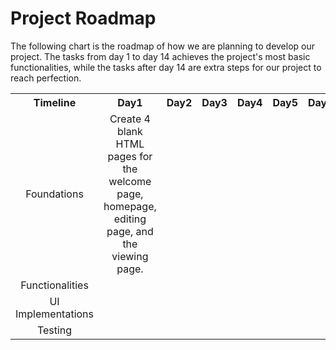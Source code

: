 # Project Roadmap #
The following chart is the roadmap of how we are planning to develop our project. The tasks from day 1 to day 14 achieves the project's most basic functionalities, while the tasks after day 14 are extra steps for our project to reach perfection.
<table>
    <tr>
      <th align=center width="300px">Timeline</th>
      <th align=center>Day1</th>
      <th align=center>Day2</th> 
      <th align=center>Day3</th>
      <th align=center>Day4</th>
      <th align=center>Day5</th>
      <th align=center>Day6</th> 
      <th align=center>Day7</th>
      <th align=center>Day8</th>
      <th align=center>Day9</th>
      <th align=center>Day10</th>
      <th align=center>Day11</th>
      <th align=center>Day12</th>
      <th align=center>Day13</th>
      <th align=center>Day14</th>
      <th align=center>|</th>
      <th align=center>Day15</th>
      <th align=center>Day16</th>
      <th align=center>Day17</th>
      <th align=center>Day18</th>
      <th align=center>Day19</th>
      <th align=center>Day20</th>
      <th align=center>Day21</th>
    </tr>
    <tr>
      <td align=center>Foundations</td>
      <!--Day1--> <td align=center>Create 4 blank HTML pages for the welcome page, homepage, editing page, and the viewing page.</td>
      <!--Day2--> <td align=center></td>
      <!--Day3--> <td align=center></td>
      <!--Day4--> <td align=center></td>
      <!--Day5--> <td align=center></td>
      <!--Day6--> <td align=center></td>
      <!--Day7--> <td align=center></td>
      <!--Day8--> <td align=center></td>
      <!--Day9--> <td align=center></td>
      <!--Day10--> <td align=center></td>
      <!--Day11--> <td align=center></td>
      <!--Day12--> <td align=center></td>
      <!--Day13--> <td align=center></td>
      <!--Day14--> <td align=center></td>
      <td align=center>|</td>
      <!--Day15--> <td align=center></td>
      <!--Day16--> <td align=center></td>
      <!--Day17--> <td align=center></td>
      <!--Day18--> <td align=center></td>
      <!--Day19--> <td align=center></td>
      <!--Day20--> <td align=center></td>
      <!--Day21--> <td align=center></td>
    </tr>
    <tr>
      <td align=center>Functionalities</td>
      <!--Day1--> <td align=center></td>
      <!--Day2--> <td align=center></td>
      <!--Day3--> <td align=center></td>
      <!--Day4--> <td align=center></td>
      <!--Day5--> <td align=center></td>
      <!--Day6--> <td align=center></td>
      <!--Day7--> <td align=center></td>
      <!--Day8--> <td align=center></td>
      <!--Day9--> <td align=center></td>
      <!--Day10--> <td align=center></td>
      <!--Day11--> <td align=center></td>
      <!--Day12--> <td align=center></td>
      <!--Day13--> <td align=center></td>
      <!--Day14--> <td align=center></td>
      <td align=center>|</td>
      <!--Day15--> <td align=center></td>
      <!--Day16--> <td align=center></td>
      <!--Day17--> <td align=center></td>
      <!--Day18--> <td align=center></td>
      <!--Day19--> <td align=center></td>
      <!--Day20--> <td align=center></td>
      <!--Day21--> <td align=center></td>
    </tr>
    <tr>
      <td align=center>UI Implementations</td>
      <!--Day1--> <td align=center></td>
      <!--Day2--> <td align=center></td>
      <!--Day3--> <td align=center></td>
      <!--Day4--> <td align=center></td>
      <!--Day5--> <td align=center></td>
      <!--Day6--> <td align=center></td>
      <!--Day7--> <td align=center></td>
      <!--Day8--> <td align=center></td>
      <!--Day9--> <td align=center></td>
      <!--Day10--> <td align=center></td>
      <!--Day11--> <td align=center></td>
      <!--Day12--> <td align=center></td>
      <!--Day13--> <td align=center></td>
      <!--Day14--> <td align=center></td>
      <td align=center>|</td>
      <!--Day15--> <td align=center></td>
      <!--Day16--> <td align=center></td>
      <!--Day17--> <td align=center></td>
      <!--Day18--> <td align=center></td>
      <!--Day19--> <td align=center></td>
      <!--Day20--> <td align=center></td>
      <!--Day21--> <td align=center></td>
    </tr>
    <tr>
      <td align=center>Testing</td>
      <!--Day1--> <td align=center></td>
      <!--Day2--> <td align=center></td>
      <!--Day3--> <td align=center></td>
      <!--Day4--> <td align=center></td>
      <!--Day5--> <td align=center></td>
      <!--Day6--> <td align=center></td>
      <!--Day7--> <td align=center></td>
      <!--Day8--> <td align=center></td>
      <!--Day9--> <td align=center></td>
      <!--Day10--> <td align=center></td>
      <!--Day11--> <td align=center></td>
      <!--Day12--> <td align=center></td>
      <!--Day13--> <td align=center></td>
      <!--Day14--> <td align=center></td>
      <td align=center>|</td>
      <!--Day15--> <td align=center></td>
      <!--Day16--> <td align=center></td>
      <!--Day17--> <td align=center></td>
      <!--Day18--> <td align=center></td>
      <!--Day19--> <td align=center></td>
      <!--Day20--> <td align=center></td>
      <!--Day21--> <td align=center></td>
    </tr>
</table>
